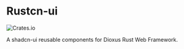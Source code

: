 # Rustcn-ui
![Crates.io](https://img.shields.io/crates/d/rustcn-ui)

A shadcn-ui reusable components for Dioxus Rust Web Framework.
